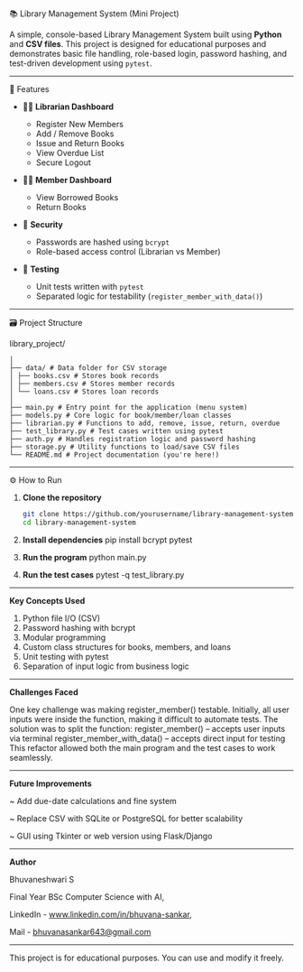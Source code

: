 📚 Library Management System (Mini Project)

A simple, console-based Library Management System built using **Python** and **CSV files**. This project is designed for educational purposes and demonstrates basic file handling, role-based login, password hashing, and test-driven development using `pytest`.

---

🚀 Features

- 👩‍💼 **Librarian Dashboard**
  - Register New Members
  - Add / Remove Books
  - Issue and Return Books
  - View Overdue List
  - Secure Logout

- 👨‍🎓 **Member Dashboard**
  - View Borrowed Books
  - Return Books

- 🔐 **Security**
  - Passwords are hashed using `bcrypt`
  - Role-based access control (Librarian vs Member)

- 🧪 **Testing**
  - Unit tests written with `pytest`
  - Separated logic for testability (`register_member_with_data()`)

---

🗃️ Project Structure

library_project/
```
│
├── data/ # Data folder for CSV storage
│ ├── books.csv # Stores book records
│ ├── members.csv # Stores member records
│ └── loans.csv # Stores loan records
│
├── main.py # Entry point for the application (menu system)
├── models.py # Core logic for book/member/loan classes
├── librarian.py # Functions to add, remove, issue, return, overdue
├── test_library.py # Test cases written using pytest
├── auth.py # Handles registration logic and password hashing
├── storage.py # Utility functions to load/save CSV files
└── README.md # Project documentation (you're here!)
```

---

⚙️ How to Run

1. **Clone the repository**
   ```bash
   git clone https://github.com/yourusername/library-management-system.git
   cd library-management-system
   
2. **Install dependencies**
   pip install bcrypt pytest
   
4. **Run the program**
    python main.py

5. **Run the test cases**
   pytest -q test_library.py

---

**Key Concepts Used**
1. Python file I/O (CSV)
2. Password hashing with bcrypt
3. Modular programming
4. Custom class structures for books, members, and loans
5. Unit testing with pytest
6. Separation of input logic from business logic

---

**Challenges Faced**

One key challenge was making register_member() testable. Initially, all user inputs were inside the function, making it difficult to automate tests. The solution was to split the function:
register_member() – accepts user inputs via terminal
register_member_with_data() – accepts direct input for testing
This refactor allowed both the main program and the test cases to work seamlessly.

---

**Future Improvements**

~ Add due-date calculations and fine system

~ Replace CSV with SQLite or PostgreSQL for better scalability

~ GUI using Tkinter or web version using Flask/Django

---

**Author**

Bhuvaneshwari S

Final Year BSc Computer Science with AI, 

LinkedIn - www.linkedin.com/in/bhuvana-sankar, 

Mail - bhuvanasankar643@gmail.com  

---

This project is for educational purposes. You can use and modify it freely.
